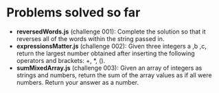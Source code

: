 # Problems solved so far
* **reversedWords.js** (challenge 001): Complete the solution so that it reverses all of the words within the string passed in.
* **expressionsMatter.js** (challenge 002): Given three integers a ,b ,c, return the largest number obtained after inserting the following operators and brackets: +, *, ().
* **sumMixedArray.js** (challenge 003): Given an array of integers as strings and numbers, return the sum of the array values as if all were numbers. Return your answer as a number.
